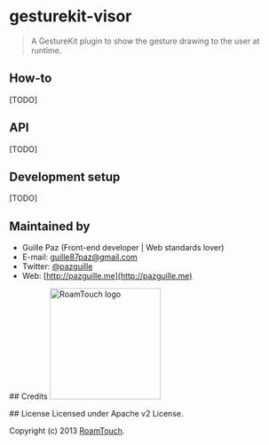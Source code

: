 # gesturekit-visor

> A GestureKit plugin to show the gesture drawing to the user at runtime.

## How-to
[TODO]

## API
[TODO]

## Development setup
[TODO]

## Maintained by
- Guille Paz (Front-end developer | Web standards lover)
- E-mail: [guille87paz@gmail.com](mailto:guille87paz@gmail.com)
- Twitter: [@pazguille](http://twitter.com/pazguille)
- Web: [http://pazguille.me](http://pazguille.me)

## Credits
<img src="http://www.gesturekit.com/assets/img/roamtouch.png" width="200" alt="RoamTouch logo">

## License
Licensed under Apache v2 License.

Copyright (c) 2013 [RoamTouch](http://github.com/RoamTouch).